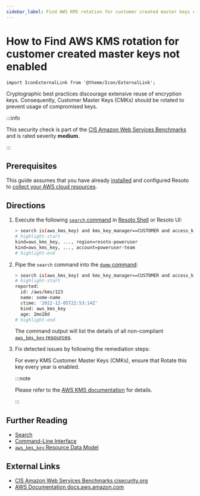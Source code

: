 ```yaml
---
sidebar_label: Find AWS KMS rotation for customer created master keys not enabled
---
```


# How to Find AWS KMS rotation for customer created master keys not enabled

```mdx-code-block
import IconExternalLink from '@theme/Icon/ExternalLink';
```

Cryptographic best practices discourage extensive reuse of encryption keys. Consequently, Customer Master Keys (CMKs) should be rotated to prevent usage of compromised keys.

:::info

This security check is part of the [CIS Amazon Web Services Benchmarks](https://cisecurity.org/benchmark/amazon_web_services) and is rated severity **medium**.

:::

## Prerequisites

This guide assumes that you have already [installed](../../../getting-started/install-resoto/index.md) and configured Resoto to [collect your AWS cloud resources](../../../getting-started/configure-resoto/aws.md).

## Directions

1. Execute the following [`search` command](../../../reference/cli/search-commands/search.md) in [Resoto Shell](../../../reference/components/shell.md) or Resoto UI:

   ```bash
   > search is(aws_kms_key) and kms_key_manager==CUSTOMER and access_key_status=Enabled and kms_key_rotation_enabled=false
   # highlight-start
   ​kind=aws_kms_key, ..., region=resoto-poweruser
   ​kind=aws_kms_key, ..., account=poweruser-team
   # highlight-end
   ```

2. Pipe the `search` command into the [`dump` command](../../../reference/cli/format-commands/dump.md):

   ```bash
   > search is(aws_kms_key) and kms_key_manager==CUSTOMER and access_key_status=Enabled and kms_key_rotation_enabled=false | dump
   # highlight-start
   ​reported:
   ​  id: /aws/kms/123
   ​  name: some-name
   ​  ctime: '2022-12-05T22:53:14Z'
   ​  kind: aws_kms_key
   ​  age: 2mo28d
   # highlight-end
   ```

   The command output will list the details of all non-compliant [`aws_kms_key` resources](../../../reference/data-models/aws/index.md#aws_kms_key).

3. Fix detected issues by following the remediation steps:

   For every KMS Customer Master Keys (CMKs), ensure that Rotate this key every year is enabled.

   :::note

   Please refer to the [AWS KMS documentation](https://docs.aws.amazon.com/kms/latest/developerguide/rotate-keys.html) for details.

   :::

## Further Reading

- [Search](../../../reference/search/index.md)
- [Command-Line Interface](../../../reference/cli/index.md)
- [`aws_kms_key` Resource Data Model](../../../reference/data-models/aws/index.md#aws_kms_key)

## External Links

- [CIS Amazon Web Services Benchmarks <span class="badge badge--secondary">cisecurity.org <IconExternalLink width="10" height="10" /></span>](https://cisecurity.org/benchmark/amazon_web_services)
- [AWS Documentation <span class="badge badge--secondary">docs.aws.amazon.com <IconExternalLink width="10" height="10" /></span>](https://docs.aws.amazon.com/kms/latest/developerguide/rotate-keys.html)
